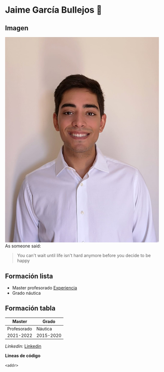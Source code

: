 # Jaime García Bullejos :owl:


## Imagen
![Yo](Imagenes/Yo.jpeg)
As someone said:
> You can't wait until life isn't hard anymore before you decide to be happy


## Formación lista
* Master profesorado [Experiencia](master.md)
* Grado náutica 


## Formación tabla
Master | Grado
------------ | -------------
Profesorado | Náutica
2021-2022 | 2015-2020

*Linkedin:*
[Linkedin](https://es.linkedin.com/in/jaime-garc%C3%ADa-bullejos-923717142)

**Lineas de código**

`<addr>` 


